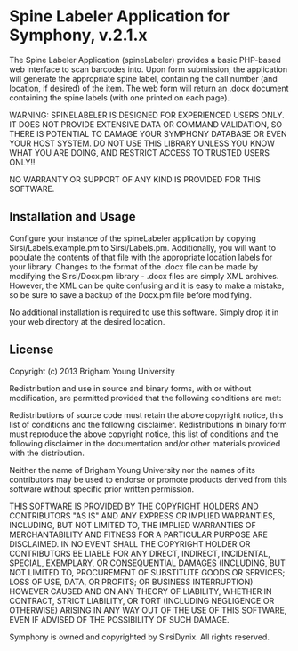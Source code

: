Spine Labeler Application for Symphony, v.2.1.x
===============================================

The Spine Labeler Application (spineLabeler) provides a basic PHP-based web interface to scan barcodes into.  Upon form submission, the application will generate the appropriate spine label, containing the call number (and location, if desired) of the item.  The web form will return an .docx document containing the spine labels (with one printed on each page).

WARNING: SPINELABELER IS DESIGNED FOR EXPERIENCED USERS ONLY. IT DOES NOT PROVIDE EXTENSIVE DATA OR COMMAND VALIDATION, SO THERE IS POTENTIAL TO DAMAGE YOUR SYMPHONY DATABASE OR EVEN YOUR HOST SYSTEM. DO NOT USE THIS LIBRARY UNLESS YOU KNOW WHAT YOU ARE DOING, AND RESTRICT ACCESS TO TRUSTED USERS ONLY!!

NO WARRANTY OR SUPPORT OF ANY KIND IS PROVIDED FOR THIS SOFTWARE.

Installation and Usage
----------------------

Configure your instance of the spineLabeler application by copying Sirsi/Labels.example.pm to Sirsi/Labels.pm.  Additionally, you will want to populate the contents of that file with the appropriate location labels for your library.  Changes to the format of the .docx file can be made by modifying the Sirsi/Docx.pm library - .docx files are simply XML archives.  However, the XML can be quite confusing and it is easy to make a mistake, so be sure to save a backup of the Docx.pm file before modifying.

No additional installation is required to use this software.  Simply drop it in your web directory at the desired location.

License
-------
Copyright (c) 2013 Brigham Young University

Redistribution and use in source and binary forms, with or without modification, are permitted provided that the following conditions are met:

Redistributions of source code must retain the above copyright notice, this list of conditions and the following disclaimer.  Redistributions in binary form must reproduce the above copyright notice, this list of conditions and the following disclaimer in the documentation and/or other materials provided with the distribution.

Neither the name of Brigham Young University nor the names of its contributors may be used to endorse or promote products derived from this software without specific prior written permission.

THIS SOFTWARE IS PROVIDED BY THE COPYRIGHT HOLDERS AND CONTRIBUTORS "AS IS" AND ANY EXPRESS OR IMPLIED WARRANTIES, INCLUDING, BUT NOT LIMITED TO, THE IMPLIED WARRANTIES OF MERCHANTABILITY AND FITNESS FOR A PARTICULAR PURPOSE ARE DISCLAIMED. IN NO EVENT SHALL THE COPYRIGHT HOLDER OR CONTRIBUTORS BE LIABLE FOR ANY DIRECT, INDIRECT, INCIDENTAL, SPECIAL, EXEMPLARY, OR CONSEQUENTIAL DAMAGES (INCLUDING, BUT NOT LIMITED TO, PROCUREMENT OF SUBSTITUTE GOODS OR SERVICES; LOSS OF USE, DATA, OR PROFITS; OR BUSINESS INTERRUPTION) HOWEVER CAUSED AND ON ANY THEORY OF LIABILITY, WHETHER IN CONTRACT, STRICT LIABILITY, OR TORT (INCLUDING NEGLIGENCE OR OTHERWISE) ARISING IN ANY WAY OUT OF THE USE OF THIS SOFTWARE, EVEN IF ADVISED OF THE POSSIBILITY OF SUCH DAMAGE.

Symphony is owned and copyrighted by SirsiDynix.  All rights reserved.
